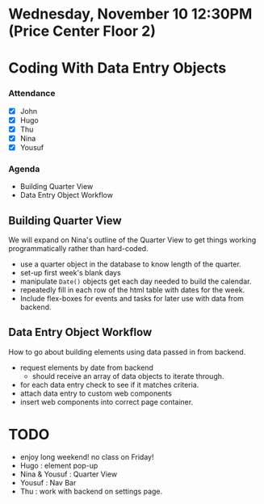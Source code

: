 # Wednesday, November 10 12:30PM (Price Center Floor 2)
# Coding With Data Entry Objects

### Attendance
- [x] John
- [x] Hugo
- [x] Thu
- [x] Nina
- [x] Yousuf

### Agenda
- Building Quarter View
- Data Entry Object Workflow

## Building Quarter View
We will expand on Nina's outline of the Quarter View to get things working programmatically rather than hard-coded.

- use a quarter object in the database to know length of the quarter.
- set-up first week's blank days
- manipulate `Date()` objects get each day needed to build the calendar.
- repeatedly fill in each row of the html table with dates for the week.
- Include flex-boxes for events and tasks for later use with data from backend.

## Data Entry Object Workflow
How to go about building elements using data passed in from backend.

- request elements by date from backend
	- should receive an array of data objects to iterate through.
- for each data entry check to see if it matches criteria.
- attach data entry to custom web components
- insert web components into correct page container.

# TODO
- enjoy long weekend! no class on Friday!
- Hugo : element pop-up
- Nina & Yousuf : Quarter View
- Yousuf : Nav Bar
- Thu : work with backend on settings page.